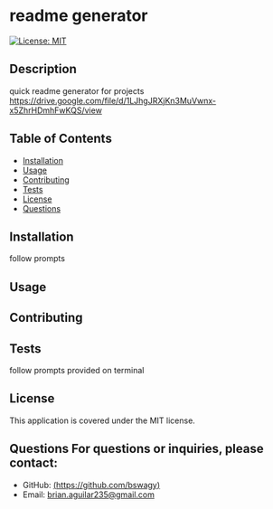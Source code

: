 
 # readme generator 
[![License: MIT](https://img.shields.io/badge/License-MIT-yellow.svg)](https://opensource.org/licenses/MIT)
## Description 
 quick readme generator for projects 
 https://drive.google.com/file/d/1LJhgJRXjKn3MuVwnx-x5ZhrHDmhFwKQS/view
## Table of Contents
- [Installation](#installation) 
- [Usage](#usage) 
- [Contributing](#contributing) 
- [Tests](#tests)
- [License](#license) 
- [Questions](#questions) 
## Installation 
  follow prompts 
  
## Usage 
   
  
## Contributing 
   
  
## Tests 
  follow prompts provided on terminal 
  
## License
   This application is covered under the MIT license. 
   
## Questions For questions or inquiries, please contact: 
- GitHub: [(https://github.com/bswagy)](https://github.com/(https://github.com/bswagy)) 
- Email: brian.aguilar235@gmail.com 
 